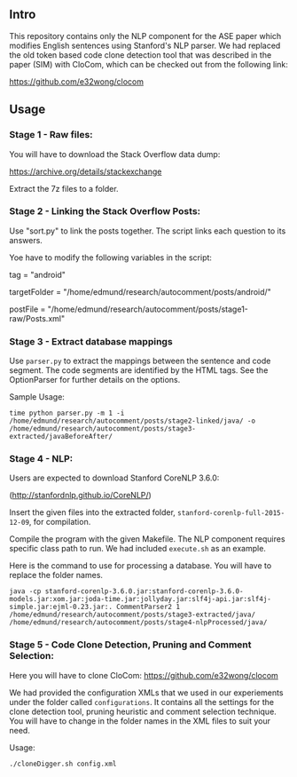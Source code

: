 ## Intro ##

This repository contains only the NLP component for the ASE paper
which modifies English sentences using Stanford's NLP parser.
We had replaced the old token based code clone detection tool that was
described in the paper (SIM) with CloCom,
which can be checked out from the following link:

https://github.com/e32wong/clocom

## Usage ##

### Stage 1 - Raw files: ###

You will have to download the Stack Overflow data dump:

https://archive.org/details/stackexchange

Extract the 7z files to a folder.

### Stage 2 - Linking the Stack Overflow Posts: ###

Use "sort.py" to link the posts together.
The script links each question to its answers.

Yoe have to modify the following variables in the script:

tag = "android"

targetFolder = "/home/edmund/research/autocomment/posts/android/"

postFile = "/home/edmund/research/autocomment/posts/stage1-raw/Posts.xml"

### Stage 3 - Extract database mappings ###

Use ```parser.py``` to extract the mappings between 
the sentence and code segment.
The code segments are identified by the HTML tags.
See the OptionParser for further details on the options.

Sample Usage:

```time python parser.py -m 1 -i /home/edmund/research/autocomment/posts/stage2-linked/java/ -o /home/edmund/research/autocomment/posts/stage3-extracted/javaBeforeAfter/```

### Stage 4 - NLP: ###

Users are expected to download Stanford CoreNLP 3.6.0:

(http://stanfordnlp.github.io/CoreNLP/)

Insert the given files into the extracted folder,
```stanford-corenlp-full-2015-12-09```, for compilation.

Compile the program with the given Makefile.
The NLP component requires specific class path to run.
We had included ```execute.sh``` as an example.

Here is the command to use for processing a database.
You will have to replace the folder names.

```java -cp stanford-corenlp-3.6.0.jar:stanford-corenlp-3.6.0-models.jar:xom.jar:joda-time.jar:jollyday.jar:slf4j-api.jar:slf4j-simple.jar:ejml-0.23.jar:. CommentParser2 1 /home/edmund/research/autocomment/posts/stage3-extracted/java/ /home/edmund/research/autocomment/posts/stage4-nlpProcessed/java/```

### Stage 5 - Code Clone Detection, Pruning and Comment Selection: ###

Here you will have to clone CloCom:
https://github.com/e32wong/clocom

We had provided the configuration XMLs that we used
in our experiements under the folder called ```configurations```.
It contains all the settings for the clone detection tool, pruning heuristic and
comment selection technique.
You will have to change in the folder names in the XML files to suit your need.

Usage:

```./cloneDigger.sh config.xml```

